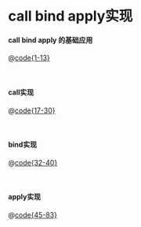 # call bind apply实现

#### call bind apply 的基础应用

@[code{1-13}](code/bind.js)

<br/>

#### call实现
@[code{17-30}](code/bind.js)

<br/>

#### bind实现
@[code{32-40}](code/bind.js)

<br/>

#### apply实现
@[code{45-83}](code/bind.js)

